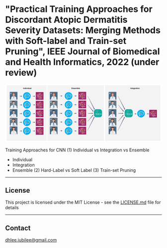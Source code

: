 # "Practical Training Approaches for Discordant Atopic Dermatitis Severity Datasets: Merging Methods with Soft-label and Train-set Pruning", IEEE Journal of Biomedical and Health Informatics, 2022 (under review)
![overview](./assets/Figure1.jpg)

Training Approaches for CNN
(1) Individual vs Integration vs Ensemble
 - Individual
 - Integration
 - Ensemble
(2) Hard-Label vs Soft Label
(3) Train-set Pruning

---
## License

This project is licensed under the MIT License - see the [LICENSE.md](LICENSE.md) file for details

---
## Contact

dhlee.jubilee@gmail.com

